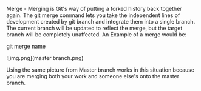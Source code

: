 Merge - Merging is Git's way of putting a forked history back together again. 
The git merge command lets you take the independent lines of development created by git branch and integrate them into a single branch. 
The current branch will be updated to reflect the merge, but the target branch will be completely unaffected. An Example of a merge would be:

git merge name

![img.png](master branch.png)

Using the same picture from Master branch works in this situation because you are merging both your work and someone else's onto the master branch.